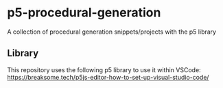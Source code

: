 # p5-procedural-generation

A collection of procedural generation snippets/projects with the p5 library

## Library

This repository uses the following p5 library to use it within VSCode:
https://breaksome.tech/p5js-editor-how-to-set-up-visual-studio-code/
